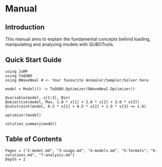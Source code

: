 # Manual

## Introduction

This manual aims to explain the fundamental concepts behind loading, manipulating and analyzing models with QUBOTools.

## Quick Start Guide

```@example quick-start
using JuMP
using ToQUBO
using DWaveNeal # <- Your favourite Annealer/Sampler/Solver here

model = Model(() -> ToQUBO.Optimizer(DWaveNeal.Optimizer))

@variable(model, x[1:3], Bin)
@objective(model, Max, 1.0 * x[1] + 2.0 * x[2] + 3.0 * x[3])
@constraint(model, 0.3 * x[1] + 0.5 * x[2] + 1.0 * x[3] <= 1.6)

optimize!(model)

solution_summary(model)
```

## Table of Contents
```@contents
Pages = ["2-model.md", "3-usage.md", "4-models.md", "5-formats", "6-solutions.md", "7-analysis.md"]
Depth = 2
```
